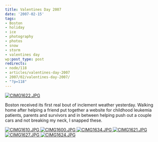 ```yaml
---
title: Valentines Day 2007
date: '2007-02-15'
tags:
- Boston
- holiday
- ice
- photography
- photos
- snow
- storm
- valentines day
wp:post_type: post
redirects:
- node/118
- articles/valentines-day-2007
- 2007/02/valentines-day-2007/
- "?p=118"
---
```


[ ![CIMG1622.JPG](http://farm1.static.flickr.com/171/391224265_a12df54351.jpg) ](http://www.flickr.com/photos/bensheldon/391224265/ "Photo Sharing")

Boston received its first real bout of inclement weather yesterday. Walking home after helping a friend put together a website for childhood leukemia patients, parents and survivors and in between helping push out a couple cars and not breaking my neck, I snapped these.

[ ![CIMG1610.JPG](http://farm1.static.flickr.com/188/391224727_8371450868_m.jpg) ](http://www.flickr.com/photos/bensheldon/391224727/ "Photo Sharing") [ ![CIMG1600.JPG](http://farm1.static.flickr.com/186/391224791_d76a843c09_m.jpg) ](http://www.flickr.com/photos/bensheldon/391224791/ "Photo Sharing") [ ![CIMG1634.JPG](http://farm1.static.flickr.com/152/391224425_ee978736df_m.jpg) ](http://www.flickr.com/photos/bensheldon/391224425/ "Photo Sharing") [ ![CIMG1621.JPG](http://farm1.static.flickr.com/185/391224560_65468a2a3a_m.jpg) ](http://www.flickr.com/photos/bensheldon/391224560/ "Photo Sharing") [ ![CIMG1627.JPG](http://farm1.static.flickr.com/183/391224496_6965802a0c_m.jpg) ](http://www.flickr.com/photos/bensheldon/391224496/ "Photo Sharing") [ ![CIMG1624.JPG](http://farm1.static.flickr.com/135/391224356_36123cd1ee_m.jpg) ](http://www.flickr.com/photos/bensheldon/391224356/ "Photo Sharing")

